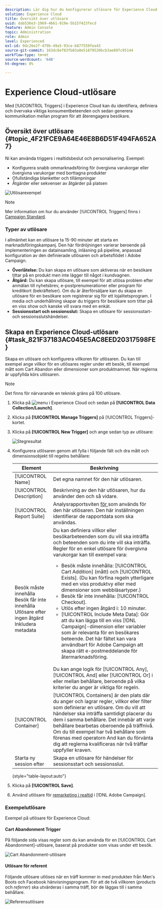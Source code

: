 ```yaml
---
description: Lär dig hur du konfigurerar utlösare för Experience Cloud.
solution: Experience Cloud
title: Översikt över utlösare
uuid: dab536e3-1969-4661-919e-5b15f423fecd
feature: Admin Console
topic: Administration
role: Admin
level: Experienced
exl-id: 9dc26e2f-479b-49a5-93ce-b877559fea43
source-git-commit: 163dc8ef83fb83a0e51879520bcb3ae697c95144
workflow-type: tm+mt
source-wordcount: '648'
ht-degree: 0%

---
```


# Experience Cloud-utlösare

Med [!UICONTROL Triggers] i Experience Cloud kan du identifiera, definiera och övervaka viktiga konsumentbeteenden och sedan generera kommunikation mellan program för att återengagera besökare.

## Översikt över utlösare {#topic_4F21FCE9A64E46E8B6D51F494FA652A7}

Ni kan använda triggers i realtidsbeslut och personalisering. Exempel:

* Konfigurera snabb ommarknadsföring för övergivna varukorgar eller övergivna varukorgar med borttagna produkter
* Ofullständiga blanketter och tillämpningar
* Åtgärder eller sekvenser av åtgärder på platsen

![Utlösarexempel](../assets/trigger-abandonment-2.png)

>[!NOTE]
>
>Mer information om hur du använder [!UICONTROL Triggers] finns i [Campaign Standard](https://experienceleague.adobe.com/docs/campaign-standard/using/integrating-with-adobe-cloud/working-with-campaign-and-triggers/using-triggers-in-campaign.html?lang=sv-SE).

### Typer av utlösare

I allmänhet kan en utlösare ta 15-90 minuter att starta en marknadsföringskampanj. Den här fördröjningen varierar beroende på implementeringen av datainsamling, inläsning på pipeline, anpassad konfiguration av den definierade utlösaren och arbetsflödet i Adobe Campaign.

* **Överlåtelse:** Du kan skapa en utlösare som aktiveras när en besökare tittar på en produkt men inte lägger till något i kundvagnen.
* **Åtgärd:** Du kan skapa utlösare, till exempel för att utlösa problem efter anmälan till nyhetsbrev, e-postprenumerationer eller program för kreditkort (bekräftelser). Om du är återförsäljare kan du skapa en utlösare för en besökare som registrerar sig för ett lojalitetsprogram. I media och underhållning skapar du triggers för besökare som tittar på en viss show och kanske vill svara med en enkät.
* **Sessionsstart och sessionsslut:** Skapa en utlösare för sessionsstart- och sessionsslutshändelser.

## Skapa en Experience Cloud-utlösare {#task_821F37183AC045E5AC8EED20317598FE}

Skapa en utlösare och konfigurera villkoren för utlösaren. Du kan till exempel ange villkor för en utlösares regler under ett besök, till exempel mått som Cart Abandon eller dimensioner som produktnamnet. När reglerna är uppfyllda körs utlösaren.

>[!NOTE]
>
>Det finns för närvarande en teknisk gräns på 100 utlösare.

1. Klicka på ![menu](../assets/menu-icon.png) i Experience Cloud och sedan på **[!UICONTROL Data Collection/Launch]**.
2. Klicka på **[!UICONTROL Manage Triggers]** på [!UICONTROL Triggers]-kortet.
3. Klicka på **[!UICONTROL New Trigger]** och ange sedan typ av utlösare:

   ![Stegresultat](../assets/add-trigger.png)

4. Konfigurera utlösaren genom att fylla i följande fält och dra mått och dimensionsobjekt till regelns behållare:

   | Element | Beskrivning |
   |--- |--- |
   | [!UICONTROL Name] | Det egna namnet för den här utlösaren. |
   | [!UICONTROL Description] | Beskrivning av den här utlösaren, hur du använder den och så vidare. |
   | [!UICONTROL Report Suite] | Analysrapportsviten [för ](https://experienceleague.adobe.com/docs/analytics/admin/manage-report-suites/report-suites-admin.html?lang=sv-SE) som används för den här utlösaren. Den här inställningen identifierar de rapportdata som ska användas. |
   | Besök måste innehålla<br>Besök får inte innehålla<br>Utlösare efter ingen åtgärd<br>Inkludera metadata | Du kan definiera villkor eller besökarbeteenden som du vill ska inträffa och beteenden som du inte vill ska inträffa. Regler för en enkel utlösare för övergivna varukorgar kan till exempel vara:<ul><li>Besök måste innehålla: [!UICONTROL Cart Addition] (mått) och [!UICONTROL Exists]. (Du kan förfina regeln ytterligare med en viss produktvy eller med dimensioner som webbläsartyper.)</li><li>Besök får inte innehålla: [!UICONTROL Checkout].</li><li>Utlös efter ingen åtgärd i: 10 minuter.</li><li>[!UICONTROL Include Meta Data]: Gör att du kan lägga till en viss [!DNL Campaign]-dimension eller variabler som är relevanta för en besökares beteende. Det här fältet kan vara användbart för Adobe Campaign att skapa rätt e-postmeddelande för återmarknadsföring.</li></ul><br>Du kan ange logik för [!UICONTROL Any], [!UICONTROL And] eller [!UICONTROL Or] i eller mellan behållare, beroende på vilka kriterier du anger är viktiga för regeln. |
   | [!UICONTROL Container] | [!UICONTROL Containers] är den plats där du anger och lagrar regler, villkor eller filter som definierar en utlösare. Om du vill att händelser ska inträffa samtidigt placerar du dem i samma behållare. Det innebär att varje behållare bearbetas oberoende på träffnivå. Om du till exempel har två behållare som förenas med operatorn And kan du förvänta dig att reglerna kvalificeras när två träffar uppfyller kraven. |
   | Starta ny session efter | Skapa en utlösare för händelser för sessionsstart och sessionsslut. |

   {style="table-layout:auto"}

5. Klicka på **[!UICONTROL Save]**.
6. Använd utlösare för [remarketing i realtid](https://experienceleague.adobe.com/docs/campaign-standard/using/integrating-with-adobe-cloud/working-with-campaign-and-triggers/about-adobe-experience-cloud-triggers.html?lang=sv-SE) i [!DNL Adobe Campaign].

### Exempelutlösare

Exempel på utlösare för Experience Cloud:

#### Cart Abandonment Trigger

På följande sida visas regler som du kan använda för en [!UICONTROL Cart Abandonment]-utlösare, baserat på produkter som visas under ett besök.

![Cart Abandonment-utlösare](../assets/abandonment-trigger.png)

#### Utlösare för referent

Följande utlösare utlöses när en träff kommer in med produkten från Men&#39;s Boots och Facebook hänvisningsprogram. För att de två villkoren (*products* och *referrer*) ska utvärderas i samma träff, bör de läggas till i samma behållare.

![Referensutlösare](../assets/fb-boots-promo.png)
